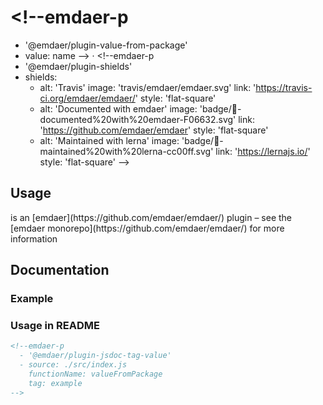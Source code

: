 # <!--emdaer-p
  - '@emdaer/plugin-value-from-package'
  - value: name
--> · <!--emdaer-p
  - '@emdaer/plugin-shields'
  - shields:
      - alt: 'Travis'
        image: 'travis/emdaer/emdaer.svg'
        link: 'https://travis-ci.org/emdaer/emdaer/'
        style: 'flat-square'
      - alt: 'Documented with emdaer'
        image: 'badge/📓-documented%20with%20emdaer-F06632.svg'
        link: 'https://github.com/emdaer/emdaer'
        style: 'flat-square'
      - alt: 'Maintained with lerna'
        image: 'badge/🐉-maintained%20with%20lerna-cc00ff.svg'
        link: 'https://lernajs.io/'
        style: 'flat-square'
-->

<!--emdaer-p
  - '@emdaer/plugin-value-from-package'
  - value: description
-->

## Usage

<!--emdaer-p
   - '@emdaer/plugin-value-from-package'
   - value: name
--> is an [emdaer](https://github.com/emdaer/emdaer/) plugin – see the [emdaer monorepo](https://github.com/emdaer/emdaer/) for more information

## Documentation

### Example
<!--emdaer-p
  - '@emdaer/plugin-value-from-package'
  - value: name
-->

### Usage in README

```md
<!--emdaer-p 
  - '@emdaer/plugin-jsdoc-tag-value'
  - source: ./src/index.js
    functionName: valueFromPackage
    tag: example
-->
```

<!--emdaer-p
  - '@emdaer/plugin-documentation'
  - sources:
    - ./src/index.js
-->
